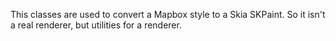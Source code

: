 ﻿This classes are used to convert a Mapbox style to a Skia SKPaint. So it 
isn't a real renderer, but utilities for a renderer.